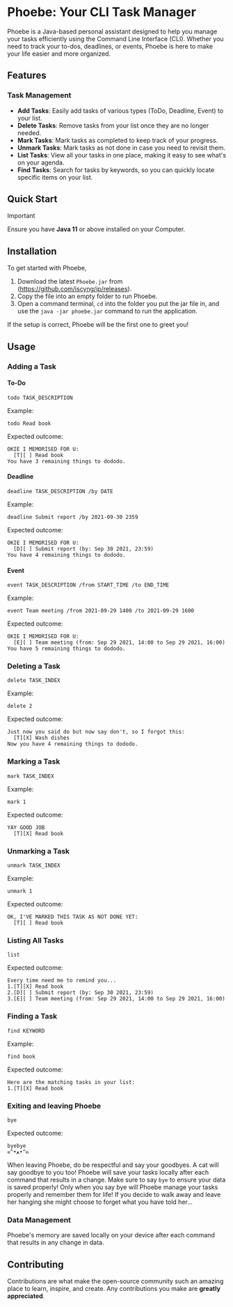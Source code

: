 
# Phoebe: Your CLI Task Manager

Phoebe is a Java-based personal assistant designed to help you manage your tasks efficiently using the Command Line Interface (CLI). Whether you need to track your to-dos, deadlines, or events, Phoebe is here to make your life easier and more organized.

## Features

### Task Management

- **Add Tasks**: Easily add tasks of various types (ToDo, Deadline, Event) to your list.
- **Delete Tasks**: Remove tasks from your list once they are no longer needed.
- **Mark Tasks**: Mark tasks as completed to keep track of your progress.
- **Unmark Tasks**: Mark tasks as not done in case you need to revisit them.
- **List Tasks**: View all your tasks in one place, making it easy to see what's on your agenda.
- **Find Tasks**: Search for tasks by keywords, so you can quickly locate specific items on your list.

## Quick Start

> [!IMPORTANT]
> Ensure you have **Java 11** or above installed on your Computer.

## Installation

To get started with Phoebe, 

1. Download the latest `Phoebe.jar` from (https://github.com/iscyng/ip/releases).
2. Copy the file into an empty folder to run Phoebe.
3. Open a command terminal, `cd` into the folder you put the jar file in, and use the `java -jar phoebe.jar` command to run the application.

If the setup is correct, Phoebe will be the first one to greet you!

## Usage

### Adding a Task

#### To-Do

`todo TASK_DESCRIPTION`

Example:

`todo Read book`

Expected outcome:

```
OKIE I MEMORISED FOR U:
  [T][ ] Read book
You have 3 remaining things to dododo.
```

#### Deadline

`deadline TASK_DESCRIPTION /by DATE`

Example:

`deadline Submit report /by 2021-09-30 2359`

Expected outcome:

```
OKIE I MEMORISED FOR U:
  [D][ ] Submit report (by: Sep 30 2021, 23:59)
You have 4 remaining things to dododo.
```

#### Event

`event TASK_DESCRIPTION /from START_TIME /to END_TIME`

Example:

`event Team meeting /from 2021-09-29 1400 /to 2021-09-29 1600`

Expected outcome:

```
OKIE I MEMORISED FOR U:
  [E][ ] Team meeting (from: Sep 29 2021, 14:00 to Sep 29 2021, 16:00)
You have 5 remaining things to dododo.
```

### Deleting a Task

`delete TASK_INDEX`

Example:

`delete 2`

Expected outcome:

```
Just now you said do but now say don't, so I forgot this:
  [T][X] Wash dishes
Now you have 4 remaining things to dododo.
```

### Marking a Task

`mark TASK_INDEX`

Example:

`mark 1`

Expected outcome:

```
YAY GOOD JOB
  [T][X] Read book
```

### Unmarking a Task

`unmark TASK_INDEX`

Example:

`unmark 1`

Expected outcome:

```
OK, I'VE MARKED THIS TASK AS NOT DONE YET:
  [T][ ] Read book
```

### Listing All Tasks

`list`

Expected outcome:

```
Every time need me to remind you...
1.[T][X] Read book
2.[D][ ] Submit report (by: Sep 30 2021, 23:59)
3.[E][ ] Team meeting (from: Sep 29 2021, 14:00 to Sep 29 2021, 16:00)
```

### Finding a Task

`find KEYWORD`

Example:

`find book`

Expected outcome:

```
Here are the matching tasks in your list:
1.[T][X] Read book
```

### Exiting and leaving Phoebe

`bye`

Expected outcome:

```
byebye
ฅ^•ﻌ•^ฅ
```
When leaving Phoebe, do be respectful and say your goodbyes. A cat will say goodbye to you too!
Phoebe will save your tasks locally after each command that results in a change. Make sure to say `bye` to ensure your data is saved properly!
Only when you say bye will Phoebe manage your tasks properly and remember them for life! If you decide to walk away and leave her hanging she might choose to forget what you have told her...

### Data Management

Phoebe's memory are saved locally on your device after each command that results in any change in data.

## Contributing

Contributions are what make the open-source community such an amazing place to learn, inspire, and create. Any contributions you make are **greatly appreciated**.








